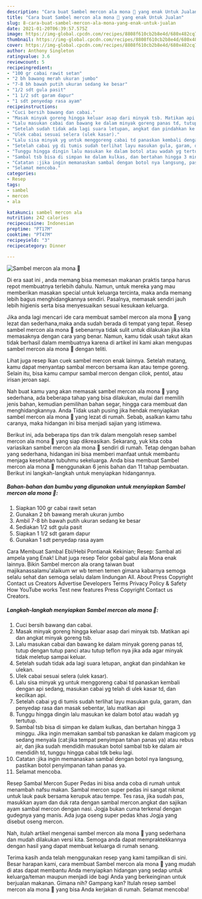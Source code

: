 ```yaml
---
description: "Cara buat Sambel mercon ala mona 🤤 yang enak Untuk Jualan"
title: "Cara buat Sambel mercon ala mona 🤤 yang enak Untuk Jualan"
slug: 8-cara-buat-sambel-mercon-ala-mona-yang-enak-untuk-jualan
date: 2021-01-20T06:39:57.575Z
image: https://img-global.cpcdn.com/recipes/8808f610cb2b8e4d/680x482cq70/sambel-mercon-ala-mona-🤤-foto-resep-utama.jpg
thumbnail: https://img-global.cpcdn.com/recipes/8808f610cb2b8e4d/680x482cq70/sambel-mercon-ala-mona-🤤-foto-resep-utama.jpg
cover: https://img-global.cpcdn.com/recipes/8808f610cb2b8e4d/680x482cq70/sambel-mercon-ala-mona-🤤-foto-resep-utama.jpg
author: Anthony Singleton
ratingvalue: 3.6
reviewcount: 5
recipeingredient:
- "100 gr cabai rawit setan"
- "2 bh bawang merah ukuran jumbo"
- "7-8 bh bawah putih ukuran sedang ke besar"
- "1/2 sdt gula pasit"
- "1 1/2 sdt garam dapur"
- "1 sdt penyedap rasa ayam"
recipeinstructions:
- "Cuci bersih bawang dan cabai."
- "Masak minyak goreng hingga keluar asap dari minyak tsb. Matikan api dan angkat minyak goreng tsb."
- "Lalu masukan cabai dan bawang ke dalam minyak goreng panas td, tutup dengan tutup panci atau tutup teflon nya jika ada agar minyak tidak meletup sampai keluar."
- "Setelah sudah tidak ada lagi suara letupan, angkat dan pindahkan ke ulekan."
- "Ulek cabai sesuai selera (ulek kasar)."
- "Lalu sisa minyak yg untuk menggoreng cabai td panaskan kembali dengan api sedang, masukan cabai yg telah di ulek kasar td, dan kecilkan api."
- "Setelah cabai yg di tumis sudah terlihat layu masukan gula, garam, dan penyedap rasa dan masak sebentar, lalu matikan api"
- "Tunggu hingga dingin lalu masukan ke dalam botol atau wadah yg tertutup."
- "Sambal tsb bisa di simpan ke dalam kulkas, dan bertahan hingga 3 minggu. Jika ingin memakan sambal tsb panaskan ke dalam magicom yg sedang menyala (cat:jika tempat penyimpan tahan panas ya) atau rebus air, dan jika sudah mendidih masukan botol sambal tsb ke dalam air mendidih td, tunggu hingga cabai tdk beku lagi."
- "Catatan :jika ingin memanaskan sambal dengan botol nya langsung, pastikan botol penyimpanan tahan panas ya."
- "Selamat mencoba."
categories:
- Resep
tags:
- sambel
- mercon
- ala

katakunci: sambel mercon ala 
nutrition: 242 calories
recipecuisine: Indonesian
preptime: "PT17M"
cooktime: "PT47M"
recipeyield: "3"
recipecategory: Dinner

---
```



![Sambel mercon ala mona 🤤](https://img-global.cpcdn.com/recipes/8808f610cb2b8e4d/680x482cq70/sambel-mercon-ala-mona-🤤-foto-resep-utama.jpg)

Di era  saat ini , anda memang bisa memesan makanan praktis tanpa harus repot membuatnya terlebih dahulu. Namun, untuk mereka yang mau memberikan masakan special untuk keluarga tercinta, maka anda memang lebih bagus menghidangkannya sendiri. Pasalnya, memasak sendiri jauh lebih higienis serta bisa menyesuaikan sesuai kesukaan keluarga.

Jika anda lagi mencari ide cara membuat sambel mercon ala mona 🤤 yang lezat dan sederhana,maka anda sudah berada di tempat yang tepat. Resep sambel mercon ala mona 🤤  sebenarnya tidak sulit untuk dilakukan jika kita memasaknya dengan cara yang benar. Namun, kamu tidak usah takut akan tidak berhasil dalam membuatnya 
karena di artikel ini kami akan mengupas sambel mercon ala mona 🤤 dengan teliti.  

Lihat juga resep Ikan cuek sambel mercon enak lainnya. Setelah matang, kamu dapat menyantap sambal mercon bersama ikan atau tempe goreng. Selain itu, bisa kamu campur sambal mercon dengan cilok, pentol, atau irisan jeroan sapi.

Nah buat kamu yang akan memasak sambel mercon ala mona 🤤 yang sederhana, ada beberapa tahap yang bisa dilakukan, mulai dari memilih jenis bahan, kemudian pemilihan bahan segar, hingga cara membuat dan menghidangkannya. Anda Tidak usah pusing jika hendak menyiapkan sambel mercon ala mona 🤤 yang lezat di rumah. Sebab, asalkan kamu  tahu caranya, maka hidangan ini bisa menjadi sajian yang istimewa.

Berikut ini, ada beberapa tips dan trik dalam mengolah resep sambel mercon ala mona 🤤 yang siap dikreasikan. Sekarang, yuk kita coba variasikan sambel mercon ala mona 🤤 sendiri di rumah. Tetap dengan bahan yang sederhana, hidangan ini bisa memberi manfaat untuk membantu menjaga kesehatan tubuhmu sekeluarga. Anda bisa membuat Sambel mercon ala mona 🤤 menggunakan 6 jenis bahan dan 11 tahap pembuatan. Berikut ini langkah-langkah untuk menyiapkan hidangannya.

<!--inarticleads1-->

##### Bahan-bahan dan bumbu yang digunakan untuk menyiapkan Sambel mercon ala mona 🤤:

1. Siapkan 100 gr cabai rawit setan
1. Gunakan 2 bh bawang merah ukuran jumbo
1. Ambil 7-8 bh bawah putih ukuran sedang ke besar
1. Sediakan 1/2 sdt gula pasit
1. Siapkan 1 1/2 sdt garam dapur
1. Gunakan 1 sdt penyedap rasa ayam


Cara Membuat Sambal Ebi/Hebi Pontianak Kekinian; Resep: Sambal ati ampela yang Enak! Lihat juga resep Telor gobal gabul ala Mona enak lainnya. Bikin Sambel mercon ala orang taiwan buat majikanassalamu&#39;alaikum wr wb temen temen gimana kabarnya semoga selalu sehat dan semoga selalu dalam lindungan All. About Press Copyright Contact us Creators Advertise Developers Terms Privacy Policy &amp; Safety How YouTube works Test new features Press Copyright Contact us Creators. 

<!--inarticleads2-->

##### Langkah-langkah menyiapkan Sambel mercon ala mona 🤤:

1. Cuci bersih bawang dan cabai.
1. Masak minyak goreng hingga keluar asap dari minyak tsb. Matikan api dan angkat minyak goreng tsb.
1. Lalu masukan cabai dan bawang ke dalam minyak goreng panas td, tutup dengan tutup panci atau tutup teflon nya jika ada agar minyak tidak meletup sampai keluar.
1. Setelah sudah tidak ada lagi suara letupan, angkat dan pindahkan ke ulekan.
1. Ulek cabai sesuai selera (ulek kasar).
1. Lalu sisa minyak yg untuk menggoreng cabai td panaskan kembali dengan api sedang, masukan cabai yg telah di ulek kasar td, dan kecilkan api.
1. Setelah cabai yg di tumis sudah terlihat layu masukan gula, garam, dan penyedap rasa dan masak sebentar, lalu matikan api
1. Tunggu hingga dingin lalu masukan ke dalam botol atau wadah yg tertutup.
1. Sambal tsb bisa di simpan ke dalam kulkas, dan bertahan hingga 3 minggu. Jika ingin memakan sambal tsb panaskan ke dalam magicom yg sedang menyala (cat:jika tempat penyimpan tahan panas ya) atau rebus air, dan jika sudah mendidih masukan botol sambal tsb ke dalam air mendidih td, tunggu hingga cabai tdk beku lagi.
1. Catatan :jika ingin memanaskan sambal dengan botol nya langsung, pastikan botol penyimpanan tahan panas ya.
1. Selamat mencoba.


Resep Sambal Mercon Super Pedas ini bisa anda coba di rumah untuk menambah nafsu makan. Sambal mercon super pedas ini sangat nikmat untuk lauk pauk bersama kerupuk atau tempe. Tes rasa, jika sudah pas, masukkan ayam dan duk rata dengan sambal mercon.angkat dan sajikan ayam sambal mercon dengan nasi. Jogja bukan cuma terkenal dengan gudegnya yang manis. Ada juga oseng super pedas khas Jogja yang disebut oseng mercon. 

Nah, itulah artikel mengenai  sambel mercon ala mona 🤤  yang sederhana dan mudah dilakukan versi kita. Semoga anda dapat mempraktekkannya dengan hasil yang dapat membuat keluarga di rumah senang. 

Terima kasih anda telah menggunakan resep yang kami tampilkan di sini. Besar harapan kami, cara membuat  Sambel mercon ala mona 🤤 yang mudah di atas dapat membantu Anda menyiapkan hidangan yang sedap untuk keluarga/teman maupun menjadi ide bagi Anda yang berkeinginan untuk berjualan makanan. Gimana nih? Gampang kan? Itulah resep sambel mercon ala mona 🤤 yang bisa Anda kerjakan di rumah. Selamat mencoba!

